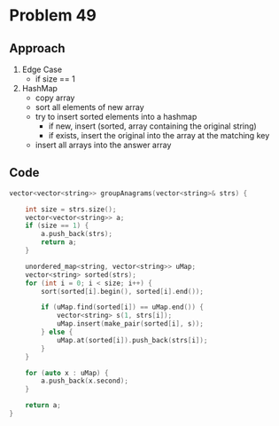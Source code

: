 # Problem 49

## Approach
1. Edge Case
    - if size == 1
2. HashMap
    - copy array
    - sort all elements of new array
    - try to insert sorted elements into a hashmap
        - if new, insert (sorted, array containing the original string)
        - if exists, insert the original into the array at the matching key
    - insert all arrays into the answer array

## Code

```cpp
vector<vector<string>> groupAnagrams(vector<string>& strs) {

    int size = strs.size();
    vector<vector<string>> a;
    if (size == 1) {
        a.push_back(strs);
        return a;
    }

    unordered_map<string, vector<string>> uMap;
    vector<string> sorted(strs);
    for (int i = 0; i < size; i++) {
        sort(sorted[i].begin(), sorted[i].end());

        if (uMap.find(sorted[i]) == uMap.end()) {
            vector<string> s(1, strs[i]);
            uMap.insert(make_pair(sorted[i], s));
        } else {
            uMap.at(sorted[i]).push_back(strs[i]);
        }
    }

    for (auto x : uMap) {
        a.push_back(x.second);
    }

    return a;
}
```
